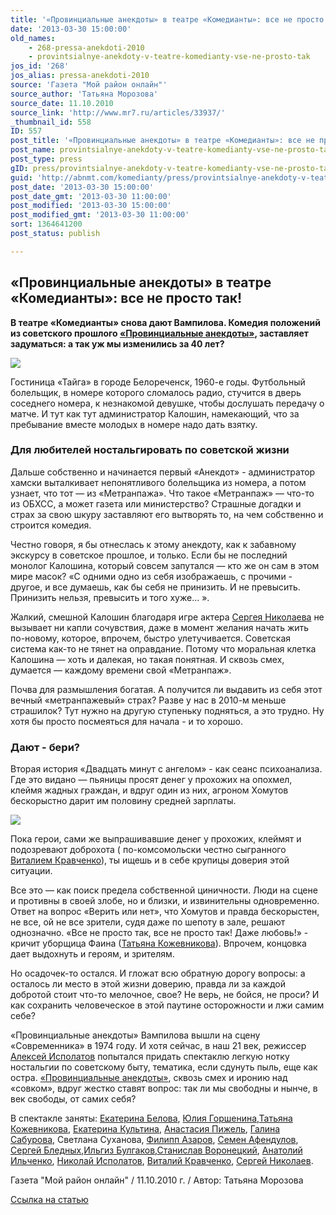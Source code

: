 ```yaml
---
title: '«Провинциальные анекдоты» в театре «Комедианты»: все не просто так!'
date: '2013-03-30 15:00:00'
old_names:
    - 268-pressa-anekdoti-2010
    - provintsialnye-anekdoty-v-teatre-komedianty-vse-ne-prosto-tak
jos_id: '268'
jos_alias: pressa-anekdoti-2010
source: 'Газета "Мой район онлайн"'
source_author: 'Татьяна Морозова'
source_date: 11.10.2010
source_link: 'http://www.mr7.ru/articles/33937/'
_thumbnail_id: 558
ID: 557
post_title: '«Провинциальные анекдоты» в театре «Комедианты»: все не просто так!'
post_name: provintsialnye-anekdoty-v-teatre-komedianty-vse-ne-prosto-tak
post_type: press
gID: press/provintsialnye-anekdoty-v-teatre-komedianty-vse-ne-prosto-tak
guid: 'http://abnmt.com/komedianty/press/provintsialnye-anekdoty-v-teatre-komedianty-vse-ne-prosto-tak'
post_date: '2013-03-30 15:00:00'
post_date_gmt: '2013-03-30 11:00:00'
post_modified: '2013-03-30 15:00:00'
post_modified_gmt: '2013-03-30 11:00:00'
sort: 1364641200
post_status: publish

---
```


## «Провинциальные анекдоты» в театре «Комедианты»: все не просто так!


**В театре «Комедианты» снова дают Вампилова. Комедия положений из советского прошлого [«Провинциальные анекдоты»][0], заставляет задуматься: а так уж мы изменились за 40 лет?**


![](image-01.jpg)


Гостиница «Тайга» в городе Белореченск, 1960-е годы. Футбольный болельщик, в номере которого сломалось радио, стучится в дверь соседнего номера, к незнакомой девушке, чтобы дослушать передачу о матче. И тут как тут администратор Калошин, намекающий, что за пребывание вместе молодых в номере надо дать взятку.


### Для любителей ностальгировать по советской жизни

Дальше собственно и начинается первый «Анекдот» - администратор хамски выталкивает непонятливого болельщика из номера, а потом узнает, что тот — из «Метранпажа». Что такое «Метранпаж» — что-то из ОБХСС, а может газета или министерство? Страшные догадки и страх за свою шкуру заставляют его вытворять то, на чем собственно и строится комедия.


Честно говоря, я бы отнеслась к этому анекдоту, как к забавному экскурсу в советское прошлое, и только. Если бы не последний монолог Калошина, который совсем запутался — кто же он сам в этом мире масок? «С одними одно из себя изображаешь, с прочими - другое, и все думаешь, как бы себя не принизить. И не превысить. Принизить нельзя, превысить и того хуже... ».


Жалкий, смешной Калошин благодаря игре актера [Сергея Николаева][1] не вызывает ни капли сочувствия, даже в момент желания начать жить по-новому, которое, впрочем, быстро улетучивается. Советская система как-то не тянет на оправдание. Потому что моральная клетка Калошина — хоть и далекая, но такая понятная. И сквозь смех, думается — каждому времени свой «Метранпаж».


Почва для размышления богатая. А получится ли выдавить из себя этот вечный «метранпажевый» страх? Разве у нас в 2010-м меньше страшилок? Тут нужно на другую ступеньку подняться, а это трудно. Ну хотя бы просто посмеяться для начала - и то хорошо.


### Дают - бери?

Вторая история «Двадцать минут с ангелом» - как сеанс психоанализа. Где это видано — пьяницы просят денег у прохожих на опохмел, клеймя жадных граждан, и вдруг один из них, агроном Хомутов бескорыстно дарит им половину средней зарплаты.


![](image-02.jpg)


Пока герои, сами же выпрашивавшие денег у прохожих, клеймят и подозревают доброхота ( по-комсомольски честно сыгранного [Виталием Кравченко][2]), ты ищешь и в себе крупицы доверия этой ситуации.


Все это — как поиск предела собственной циничности. Люди на сцене и противны в своей злобе, но и близки, и извинительны одновременно. Ответ на вопрос «Верить или нет», что Хомутов и правда бескорыстен, не все, ой не все зрители, судя даже по шепоту в зале, решают однозначно. «Все не просто так, все не просто так! Даже любовь!» - кричит уборщица Фаина ([Татьяна Кожевникова][3]). Впрочем, концовка дает выдохнуть и героям, и зрителям.


Но осадочек-то остался. И гложат всю обратную дорогу вопросы: а осталось ли место в этой жизни доверию, правда ли за каждой добротой стоит что-то мелочное, свое? Не верь, не бойся, не проси? И как сохранить человеческое в этой паутине осторожности и лжи самим себе?


«Провинциальные анекдоты» Вампилова вышли на сцену «Современника» в 1974 году. И хотя сейчас, в наш 21 век, режиссер [Алексей Исполатов][4] попытался придать спектаклю легкую нотку ностальгии по советскому быту, тематика, если сдунуть пыль, еще как остра. [«Провинциальные анекдоты»][0], сквозь смех и иронию над «совком», вдруг жестко ставят вопрос: так ли мы свободны и нынче, в век свободы, от самих себя?


В спектакле заняты: [Екатерина Белова][5], [Юлия Горшенина][6],[Татьяна Кожевникова][3], [Екатерина Культина][7], [Анастасия Пижель][8], [Галина Сабурова][9], Светлана Суханова, [Филипп Азаров][11], [Семен Афендулов][12], [Сергей Бледных][13],[Ильгиз Булгаков][14],[Станислав Воронецкий][15], [Анатолий Ильченко][16], [Николай Исполатов][17], [Виталий Кравченко][2], [Сергей Николаев][1].


Газета "Мой район онлайн" / 11.10.2010 г. / Автор: Татьяна Морозова


[Ссылка на статью][18]

[0]: ../../performance/provintsialnye-anekdoty "Провинциальные анекдоты"
[1]: ../../person/sergei-nikolaev "Сергей Николаев"
[2]: ../../person/vitalii-kravchenko "Виталий Кравченко"
[3]: ../../person/tatyana-kozhevnikova "Татьяна Кожевникова"
[4]: ../../person/aleksei-ispolatov "Алексей Исполатов"
[5]: ../../person/ekaterina-belova "Екатерина Белова"
[6]: ../../person/yuliya-gorshenina "Юлия Горшенина"
[7]: ../../person/ekaterina-kultina "Екатерина Культина"
[8]: ../../person/anastasiya-pizhel "Анастасия Пижель"
[9]: ../../person/galina-saburova "Галина Сабурова"
[11]: ../../person/filipp-azarov "Филипп Азаров"
[12]: ../../person/semyon-afendulov "Семён Афендулов"
[13]: ../../person/sergei-blednykh "Сергей Бледных"
[14]: ../../person/ilgiz-bulgakov "Ильгиз Булгаков"
[15]: ../../person/stanislav-voronetskii "Станислав Воронецкий"
[16]: ../../person/anatolii-ilchenko "Анатолий Ильченко"
[17]: ../../person/nikolai-ispolatov "Николай Исполатов"
[18]: http://www.mr7.ru/articles/33937/